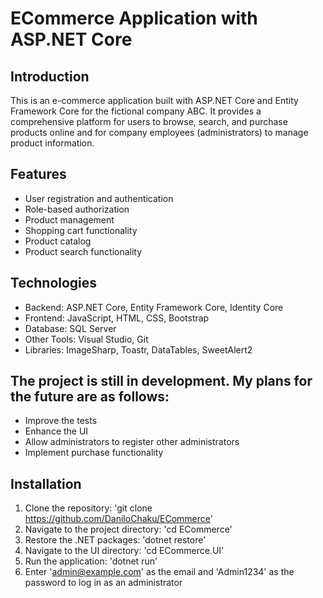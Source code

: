 # ECommerce Application with ASP.NET Core

## Introduction
This is an e-commerce application built with ASP.NET Core and Entity Framework Core for the fictional company ABC. It provides a comprehensive platform for users to browse, search, and purchase products online and for company employees (administrators) to manage product information.

## Features
- User registration and authentication
- Role-based authorization
- Product management
- Shopping cart functionality
- Product catalog
- Product search functionality

## Technologies
- Backend: ASP.NET Core, Entity Framework Core, Identity Core
- Frontend: JavaScript, HTML, CSS, Bootstrap
- Database: SQL Server
- Other Tools: Visual Studio, Git
- Libraries: ImageSharp, Toastr, DataTables, SweetAlert2

## The project is still in development. My plans for the future are as follows:
- Improve the tests
- Enhance the UI
- Allow administrators to register other administrators
- Implement purchase functionality

## Installation
1. Clone the repository: 'git clone https://github.com/DaniloChaku/ECommerce'
2. Navigate to the project directory: 'cd ECommerce'
3. Restore the .NET packages: 'dotnet restore'
4. Navigate to the UI directory: 'cd ECommerce.UI'
5. Run the application: 'dotnet run'
6. Enter 'admin@example.com' as the email and 'Admin1234' as the password to log in as an administrator
